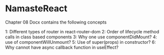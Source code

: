 # NamasteReact
Chapter 08 
Docx contains the following concepts

1: Different types of router in react-router-dom
2: Order of lifecycle method calls in class based components
3: Why one use componentDidMount?
4: use of componentWillUnmount?
5: Use of super(props) in constructor?
6: Why cannot have async callback function in useEffect?
